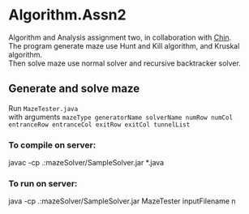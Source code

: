 # Algorithm.Assn2
Algorithm and Analysis assignment two, in collaboration with <a href="https://github.com/CY1223">Chin</a>.  
The program generate maze use Hunt and Kill algorithm, and Kruskal algorithm.   
Then solve maze use normal solver and recursive backtracker solver.  

## Generate and solve maze  
Run ``MazeTester.java``   
with arguments ``mazeType generatorName solverName numRow numCol entranceRow entranceCol exitRow exitCol tunnelList``   

### To compile on server:  
javac -cp .:mazeSolver/SampleSolver.jar *.java  

### To run on server:  
java -cp .:mazeSolver/SampleSolver.jar MazeTester inputFilename n  

